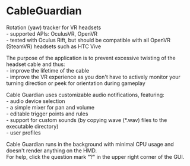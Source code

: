 # CableGuardian
Rotation (yaw) tracker for VR headsets  
     - supported APIs: OculusVR, OpenVR  
     - tested with Oculus Rift, but should be compatible with all OpenVR (SteamVR) headsets such as HTC Vive

The purpose of the application is to prevent excessive twisting of the headset cable and thus:  
     - improve the lifetime of the cable  
     - improve the VR experience as you don't have to actively monitor your turning direction or peek for orientation during gameplay

Cable Guardian uses customizable audio notifications, featuring:   
    - audio device selection  
    - a simple mixer for pan and volume  
    - editable trigger points and rules  
    - support for custom sounds (by copying wave (*.wav) files to the executable directory)  
    - user profiles  

Cable Guardian runs in the background with minimal CPU usage and doesn't render anything on the HMD.  
For help, click the question mark "?" in the upper right corner of the GUI.
